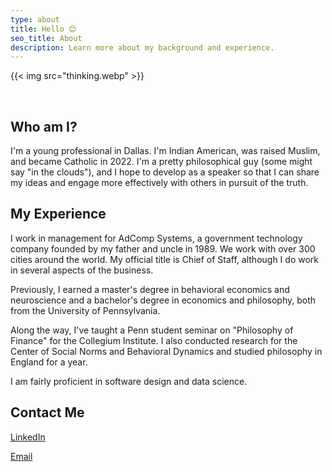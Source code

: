 ```yaml
---
type: about
title: Hello 😊
seo_title: About
description: Learn more about my background and experience.
---
```


{{< img src="thinking.webp" >}}

&nbsp;

## Who am I?

I'm a young professional in Dallas. I'm Indian American, was raised Muslim, and became Catholic in 2022. I'm a pretty philosophical guy (some might say "in the clouds"), and I hope to develop as a speaker so that I can share my ideas and engage more effectively with others in pursuit of the truth.

## My Experience

I work in management for AdComp Systems, a government technology company founded by my father and uncle in 1989. We work with over 300 cities around the world. My official title is Chief of Staff, although I do work in several aspects of the business.

Previously, I earned a master's degree in behavioral economics and neuroscience and a bachelor's degree in economics and philosophy, both from the University of Pennsylvania. 

Along the way, I've taught a Penn student seminar on "Philosophy of Finance" for the Collegium Institute. I also conducted research for the Center of Social Norms and Behavioral Dynamics and studied philosophy in England for a year.

I am fairly proficient in software design and data science.

## Contact Me

[LinkedIn](https://www.linkedin.com/in/ammarplumber/)

[Email](mailto:ammar@adcompsystems.com)
